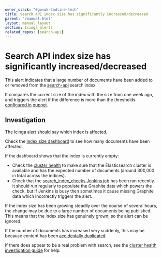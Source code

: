 ```yaml
---
owner_slack: "#govuk-2ndline-tech"
title: Search API index size has significantly increased/decreased
parent: "/manual.html"
layout: manual_layout
section: Icinga alerts
related_repos: [search-api]
---
```


# Search API index size has significantly increased/decreased

This alert indicates that a large number of documents have been added to or
removed from the [search-api][search-api] search index.

It compares the current size of the index with the size from one week ago, and
triggers the alert if the difference is more than the thresholds [configured in
puppet][thresholds].

## Investigation

The Icinga alert should say which index is affected.

Check the [index size dashboard][index_size_dashboard] to see how many
documents have been affected.

If the dashboard shows that the index is currently empty:

- Check the [cluster health][cluster_health] to make sure that the
  Elasticsearch cluster is available and has the expected number of documents
  (around 300,000 in total across the indices).
- Check that the [search_index_checks Jenkins job][search_index_checks] has
  been run recently. It should run regularly to populate the Graphite data
  which powers the check, but if Jenkins is busy then sometimes it cause
  missing Graphite data which incorrectly triggers the alert.

If the index size has been growing steadily over the course of several hours,
the change may be due to a large number of documents being published. This
means that the index size has genuinely grown, so the alert can be ignored.

If the number of documents has increased very suddenly, this may be because
content has been [accidentally duplicated][duplicate_documents].

If there does appear to be a real problem with search, see the [cluster health
investigation guide][debug_elasticsearch] for help.

[cluster_health]: /manual/alerts/elasticsearch-cluster-health.html
[duplicate_documents]: /manual/incorrect-content-in-search-or-navigation.html#content-is-duplicated-in-search-results
[debug_elasticsearch]: /manual/alerts/elasticsearch-cluster-health.html#investigating-problems
[index_size_dashboard]: https://grafana.blue.production.govuk.digital/dashboard/file/search_api_index_size.json
[search-api]: /repos/search-api.html
[search_index_checks]: https://deploy.blue.production.govuk.digital/job/search_api_index_checks/
[thresholds]: https://github.com/alphagov/govuk-puppet/blob/1f482d137f27afbbe4509c19791667f8d74eea11/modules/monitoring/manifests/checks.pp#L120
